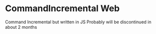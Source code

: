 # CommandIncremental Web
Command Incremental but written in JS
Probably will be discontinued in about 2 months
